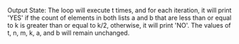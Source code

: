 Output State: The loop will execute t times, and for each iteration, it will print 'YES' if the count of elements in both lists a and b that are less than or equal to k is greater than or equal to k/2, otherwise, it will print 'NO'. The values of t, n, m, k, a, and b will remain unchanged.